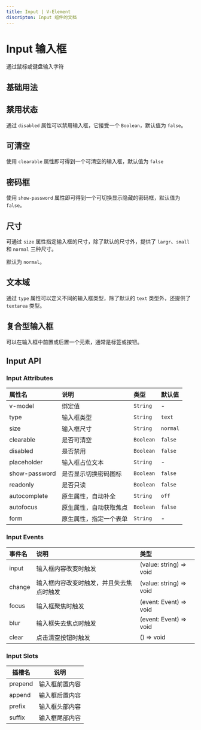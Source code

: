 ```yaml
---
title: Input | V-Element
discripton: Input 组件的文档
---
```


# Input 输入框
通过鼠标或键盘输入字符

## 基础用法
<preview path="../demo/Input/Basic.vue" title="基本用法" discripton="基础的输入框用法。"></preview>

## 禁用状态
通过 `disabled` 属性可以禁用输入框，它接受一个 `Boolean`，默认值为 `false`。
<preview path="../demo/Input/Disabled.vue" title="禁用状态" discripton="通过 `disabled` 属性可以禁用输入框，它接受一个 `Boolean`，默认值为 `false`。"></preview>

## 可清空
使用 `clearable` 属性即可得到一个可清空的输入框，默认值为 `false`
<preview path="../demo/Input/Clearable.vue" title="可清空" discripton="使用 `clearable` 属性即可得到一个可清空的输入框。"></preview>

## 密码框
使用 `show-password` 属性即可得到一个可切换显示隐藏的密码框，默认值为 `false`。
<preview path="../demo/Input/Password.vue" title="密码框" discripton="使用 `show-password` 属性即可得到一个可切换显示隐藏的密码框。"></preview>

## 尺寸
可通过 `size` 属性指定输入框的尺寸，除了默认的尺寸外，提供了 `largr`、`small` 和 `normal` 三种尺寸。

默认为 `normal`。
<preview path="../demo/Input/Size.vue" title="尺寸" discripton="可通过 `size` 属性指定输入框的尺寸。"></preview>

## 文本域
通过 `type` 属性可以定义不同的输入框类型，除了默认的 `text` 类型外，还提供了 `textarea` 类型。
<preview path="../demo/Input/Textarea.vue" title="文本域" discripton="通过 `type` 属性可以定义不同的输入框类型，除了默认的 `text` 类型外，还提供了 `textarea` 类型。"></preview>

## 复合型输入框
可以在输入框中前置或后置一个元素，通常是标签或按钮。
<preview path="../demo/Input/Complex.vue" title="复合型输入框" discripton="可以在输入框中前置或后置一个元素，通常是标签或按钮。。"></preview>

## Input API
### Input Attributes
| 属性名 | 说明 | 类型 | 默认值 |
| :--- | :--- | :--- | :--- |
| v-model | 绑定值 | `String` | - |
| type | 输入框类型 | `String` | `text` |
| size | 输入框尺寸 | `String` | `normal` |
| clearable | 是否可清空 | `Boolean` | `false` |
| disabled | 是否禁用 | `Boolean` | `false` |
| placeholder | 输入框占位文本 | `String` | - |
| show-password | 是否显示切换密码图标 | `Boolean` | `false` |
| readonly | 是否只读 | `Boolean` | `false` |
| autocomplete | 原生属性，自动补全 | `String` | `off` |
| autofocus | 原生属性，自动获取焦点 | `Boolean` | `false` |
| form | 原生属性，指定一个表单 | `String` | - |

### Input Events
| 事件名 | 说明 | 类型 |
| :--- | :--- | :--- |
| input | 输入框内容改变时触发 | (value: string) => void |
| change | 输入框内容改变时触发，并且失去焦点时触发 | (value: string) => void |
| focus | 输入框聚焦时触发 | (event: Event) => void |
| blur | 输入框失去焦点时触发 | (event: Event) => void |
| clear | 点击清空按钮时触发 | () => void |

### Input Slots
| 插槽名 | 说明 | 
| --- | --- |
| prepend | 输入框前置内容 |
| append | 输入框后置内容 |
| prefix | 输入框头部内容 |
| suffix | 输入框尾部内容 |